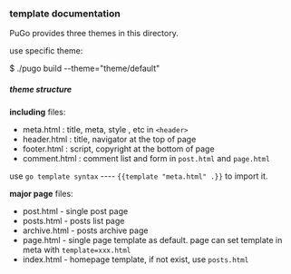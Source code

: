 ### template documentation

PuGo provides three themes in this directory.

use specific theme:

  $ ./pugo build --theme="theme/default"

##### theme structure

**including** files:

- meta.html : title, meta, style , etc in `<header>`
- header.html : title, navigator at the top of page
- footer.html : script, copyright at the bottom of page
- comment.html : comment list and form in `post.html` and `page.html`

use `go template syntax` ---- `{{template "meta.html" .}}` to import it.

**major page** files:

- post.html - single post page
- posts.html - posts list page
- archive.html - posts archive page
- page.html - single page template as default. page can set template in meta with `template=xxx.html`
- index.html - homepage template, if not exist, use `posts.html`
